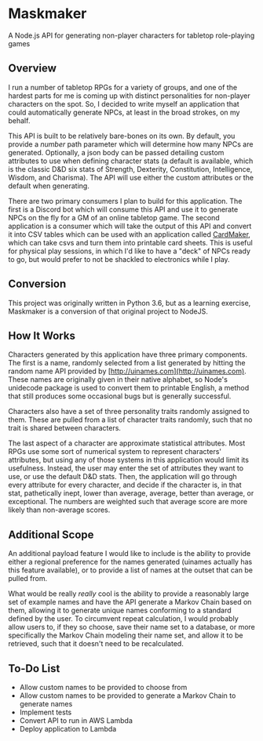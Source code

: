 # Maskmaker
A Node.js API for generating non-player characters for tabletop role-playing games

## Overview
I run a number of tabletop RPGs for a variety of groups, and one of the hardest parts for me is coming up with distinct personalities for non-player characters on the spot. So, I decided to write myself an application that could automatically generate NPCs, at least in the broad strokes, on my behalf.

This API is built to be relatively bare-bones on its own. By default, you provide a *number* path parameter which will determine how many NPCs are generated. Optionally, a json body can be passed detailing custom attributes to use when defining character stats (a default is available, which is the classic D&D six stats of Strength, Dexterity, Constitution, Intelligence, Wisdom, and Charisma). The API will use either the custom attributes or the default when generating.

There are two primary consumers I plan to build for this application. The first is a Discord bot which will consume this API and use it to generate NPCs on the fly for a GM of an online tabletop game. The second application is a consumer which will take the output of this API and convert it into CSV tables which can be used with an application called [CardMaker](https://github.com/nhmkdev/cardmaker), which can take csvs and turn them into printable card sheets. This is useful for physical play sessions, in which I'd like to have a "deck" of NPCs ready to go, but would prefer to not be shackled to electronics while I play.

## Conversion
This project was originally written in Python 3.6, but as a learning exercise, Maskmaker is a conversion of that original project to NodeJS.

## How It Works
Characters generated by this application have three primary components. The first is a name, randomly selected from a list generated by hitting the random name API provided by [http://uinames.com](http://uinames.com). These names are originally given in their native alphabet, so Node's unidecode package is used to convert them to printable English, a method that still produces some occasional bugs but is generally successful.

Characters also have a set of three personality traits randomly assigned to them. These are pulled from a list of character traits randomly, such that no trait is shared between characters.

The last aspect of a character are approximate statistical attributes. Most RPGs use some sort of numerical system to represent characters' attributes, but using any of those systems in this application would limit its usefulness. Instead, the user may enter the set of attributes they want to use, or use the default D&D stats. Then, the application will go through every attribute for every character, and decide if the character is, in that stat, pathetically inept, lower than average, average, better than average, or exceptional. The numbers are weighted such that average score are more likely than non-average scores.

## Additional Scope
An additional payload feature I would like to include is the ability to provide either a regional preference for the names generated (uinames actually has this feature available), or to provide a list of names at the outset that can be pulled from.

What would be really *really* cool is the ability to provide a reasonably large set of example names and have the API generate a Markov Chain based on them, allowing it to generate unique names conforming to a standard defined by the user. To circumvent repeat calculation, I would probably allow users to, if they so choose, save their name set to a database, or more specifically the Markov Chain modeling their name set, and allow it to be retrieved, such that it doesn't need to be recalculated.

## To-Do List
* Allow custom names to be provided to choose from
* Allow custom names to be provided to generate a Markov Chain to generate names
* Implement tests
* Convert API to run in AWS Lambda
* Deploy application to Lambda